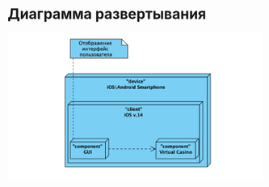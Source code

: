 # Диаграмма развертывания
![Диаграмма развертывания](https://github.com/shmouk/JACKPOTSmachine/blob/master/Diagrams/Deployment/Deployment.png)
